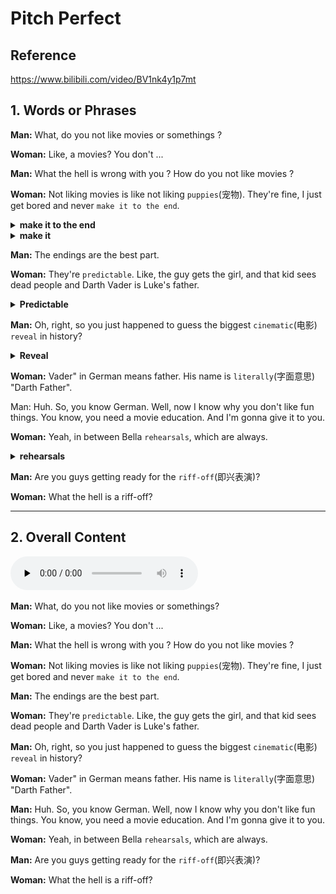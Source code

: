 # Pitch Perfect

## Reference

https://www.bilibili.com/video/BV1nk4y1p7mt

## 1. Words or Phrases

**Man:** What, do you not like movies or somethings ?

**Woman:** Like, a movies? You don't ...

**Man:**  What the hell is wrong with you ? How do you not like movies ?

**Woman:** Not liking movies is like not liking `puppies`(宠物). They're fine, I just get bored and
never `make it to the end`.


[//]: # (************************************)
<details>
<summary><b>make it to the end</b></summary>

**This phrase means to successfully reach or finish the final part of conclusion of somethind,
such as a movie, book, or event.**

**Example:**

1. I'm not sure if I'll `make it to the end` of the movie.
2. Reading a thousand-page novel can be challenging, but if you're determined, you'll `make it to the end` and enjoy the
   satisfying conclusionS.

<img src="./.images/1.test-3d74ce5dc7184cf6847206fe35888e30.png" width="400" height="200"/>

</details>

<details>
<summary><b>make it</b></summary>

**1. To arrive at or `attend`(参加) a `specified`(特定的) event or appointment.**

<img src="./.images/1.test-c5283a2668dc48acac7de7b058434434.png" width="400" height="200"/>

Example:

1. I have a meeting at 2 p.m, but I'm not sure if I can `make it` on time due to traffic.

**2. To achieve success or `accomplish`(实现) a goal.**

<img src="./.images/1.test-77c866ac5973408ba3d54bc1287f7135.png" width="400" height="200" />

Example:

1. After years of hard work, he finally `made it` as a successful actor in Hollywood.

**3. To survive or recover from a difficult situation.**

<img src="./.images/1.test-ce98a5a68e9444c7a80806a6a10c1e14.png" width="400" height="200"/>

Example:

1. `Despite`(尽管) the challenges, she managed to `make it through`(度过) the tough times with the support of her
   friends.

**Example in Movies**

<img src="./.images/1.test-e62c1569fabd41f6bf3a5a5c03168ff1.png" width="400" height="200"/>

<img src="./.images/1.test-4cfe772cded54ff3b739f8ad6a906f26.png" width="400" height="200"/>

<img src="./.images/1.test-e6801d3c37494c98ba41c7b8e3765748.png" width="400" height="200"/>


</details>

[//]: # (************************************)

**Man:** The endings are the best part.

**Woman:** They're `predictable`. Like, the guy gets the girl, and that kid sees dead people and Darth Vader is Luke's
father.

[//]: # (************************************)
<details>
<summary><b>Predictable</b></summary>

**If something is predictable, you know in advance that it will happen or what it will be like.**

Example:

1. The movie's plot was predictable, following the typical `romantic comedy formula`(烂漫戏剧公式) with a predictable
   ending.

**Example in Movies**

<img src="./.images/1.test-b5fd7bd3ab04439b8cac73718b820831.png" width="400" height="200"/>

</details>


[//]: # (*******************************888)

**Man:** Oh, right, so you just happened to guess the biggest `cinematic`(电影) `reveal` in history?

[//]: # (*******************************)
<details>
<summary><b>Reveal</b></summary>

**A reveal is the moment when a previously secret piece of information is made known.**

Example:

1. The movie had shocking reveal near the end, where the `true identify`(真实身份) of the `murderer`(凶手) was
   finally `revealed`.

**Example in Movies**

<img height="200" src="./.images/1.test-ef16a57e060c4bfc9ee81d3279cc8d11.png" width="400"/>

<img height="200" src="./.images/1.test-122b103c1f9e4947b4e54a5b1720a698.png" width="400"/>

</details>

[//]: # (*******************************)

**Woman:** Vader" in German means father. His name is `literally`(字面意思) "Darth Father".

Man: Huh. So, you know German. Well, now I know why you don't like fun things. You know, you need a movie education. And
I'm
gonna give it to you.

**Woman:** Yeah, in between Bella `rehearsals`, which are always.


[//]: # (*******************************)
<details>
<summary><b>rehearsals</b></summary>

**A rehearsal is the time that is spent practicing a play or piece of music in preparation for a public performance.**

<img height="200" src="./.images/1.test-4f4ecab6478b428991e342a230b95cae.png" width="400"/>

Example:

1. The band had several `rehearsals` to ensure that they played their songs `flawlessly`(完美地) during the `concert`(
   音乐会).
2. During the dance `rehearsal`, the `choreographer`(编舞者) provided feedback and made adjustments to improve the
   `overall`(整体的) performance.

Example in Movies:

<img height="200" src="./.images/1.test-bf2d00f419634043ae33726c3b97907f.png" width="400"/>

<img height="200" src="./.images/1.test-71fc629c264f4f0a99def07973abdb39.png" width="400"/>


</details>

[//]: # (*******************************)

**Man:** Are you guys getting ready for the `riff-off`(即兴表演)?

**Woman:** What the hell is a riff-off?


***

## 2. Overall Content

<audio id="audio" controls="" preload="none">
   <source id="mp3" src="mp3/1.Pitch_Perfect_Overall_Content.mp3">
</audio>


**Man:** What, do you not like movies or somethings?

**Woman:** Like, a movies? You don't ...

**Man:**  What the hell is wrong with you ? How do you not like movies ?

**Woman:** Not liking movies is like not liking `puppies`(宠物). They're fine, I just get bored and
never `make it to the end`.

**Man:** The endings are the best part.

**Woman:** They're `predictable`. Like, the guy gets the girl, and that kid sees dead people and Darth Vader is Luke's
father.

**Man:** Oh, right, so you just happened to guess the biggest `cinematic`(电影) `reveal` in history?

**Woman:** Vader" in German means father. His name is `literally`(字面意思) "Darth Father".

**Man:** Huh. So, you know German. Well, now I know why you don't like fun things. You know, you need a movie education.
And
I'm gonna give it to you.

**Woman:** Yeah, in between Bella `rehearsals`, which are always.

**Man:** Are you guys getting ready for the `riff-off`(即兴表演)?

**Woman:** What the hell is a riff-off?
